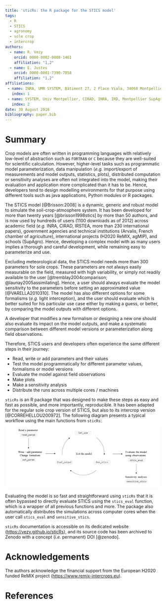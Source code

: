 ```yaml
---
title: 'sticRs: the R package for the STICS model'
tags:
  - R
  - STICS
  - agronomy
  - sole crop
  - intercrop
authors:
  - name: R. Vezy
    orcid: 0000-0002-0808-1461
    affiliation: "1,2"
  - name: E. Justes
    orcid: 0000-0001-7390-7058
    affiliation: "1,2"
affiliations:
 - name: INRA, UMR SYSTEM, Bâtiment 27, 2 Place Viala, 34060 Montpellier Cedex 1, France
   index: 1
 - name: SYSTEM, Univ Montpellier, CIRAD, INRA, IRD, Montpellier SupAgro, Montpellier, France
   index: 2
date: 30 August 2018
bibliography: paper.bib
---
```


# Summary

Crop models are often written in programming languages with relatively low-level of abstraction such as ``FORTRAN`` or ``C`` because they are well-suited for scientific calculation. However, higher-level tasks such as programmatic model parameterization, data manipulation (*e.g.* import/export of measurements and model outputs, statistics, plots), distributed computation or sensitivity analyses are often not integrated into the model, making their evaluation and application more complicated than it has to be. Hence, developers tend to design modelling environments for that purpose using different tools such as java applications, Python modules or R packages.

The STICS model [@Brisson:2008] is a dynamic, generic and robust model to simulate the soil-crop-atmosphere system. It has been developed for more than twenty years [@brisson1998stics] by more than 50 authors, and is now used by hundreds of users (1100 downloads as of 2012) across academic field (*e.g.* INRA, CIRAD, IRSTEA, more than 230 international papers), government agencies and technical institutions (Arvalis, French chamber of agriculture), international projects (H2020 ReMIX, agMIP), and schools (SupAgro). Hence, developing a complex model with as many users implies a thorough and careful development, while remaining easy to parameterize and use.

Excluding meteorological data, the STICS model needs more than 300 parameters for sole crops. These parameters are not always easily measurable on the field, measured with high variability, or simply not readily available to the user [@tremblay2004comparison; @launay2005assimilating]. Hence, a user should always evaluate the model sensitivity to the parameters before setting an approximated value [@VARELLA2010310].
The model has also different options for some formalisms (*e.g.* light interception), and the user should evaluate which is better suited for his particular use case either by making a guess, or better, by comparing the model outputs with different options.

A developer that modifies a new formalism or designing a new one should also evaluate its impact on the model outputs, and make a systematic comparison between different model versions or parameterization along field observations.

Therefore, STICS users and developers often experience the same different steps in their journey:

* Read, write or add parameters and their values
* Test the model programmatically for different parameter values, formalisms or model versions
* Evaluate the model against field observations
* Make plots
* Make a sensitivity analysis
* Distribute the runs across multiple cores / machines

``sticRs`` is an R package that was designed to make these steps as easy and fast as possible, and more importantly, reproducible. It has been adapted for the regular sole crop version of STICS, but also to its intercrop version [@CORREHELLOU200972].
The following diagram presents a typical workflow using the main functions from ``sticRs``: ![sticRs workflow](sticRs_workflow.png)

Evaluating the model is so fast and straightforward using ``sticRs`` that it is often bypassed to directly evaluate STICS using the ``stics_eval`` function, which is a wrapper of all previous functions and more. The package also automatically distributes the simulations across computer cores when the user call ``stics_eval`` and  ``sensitive_stics``.

``sticRs`` documentation is accessible on its dedicated website (https://vezy.github.io/sticRs), and its source code has been archived to Zenodo with a concept (*i.e.* permanent) DOI [@zenodo].

# Acknowledgements

The authors acknowledge the financial support from the European H2020 funded ReMIX project (https://www.remix-intercrops.eu).

# References
